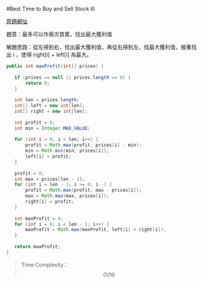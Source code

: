 #Best Time to Buy and Sell Stock III

[原題網址](http://www.lintcode.com/en/problem/best-time-to-buy-and-sell-stock-iii/)

題意：最多可以作兩次買賣，找出最大獲利值

解題思路：從左掃到右，找出最大獲利值，再從右掃到左，找最大獲利值，接著找出 i ，使得 right[i] + left[i] 為最大。

```java
public int maxProfit(int[] prices) {
    
   if (prices == null || prices.length == 0) {
       return 0;
   }
   
   int len = prices.length;
   int[] left = new int[len];
   int[] right = new int[len];
   
   int profit = 0;
   int min = Integer.MAX_VALUE;
   
   for (int i = 0; i < len; i++) {
       profit = Math.max(profit, prices[i] - min);
       min = Math.min(min, prices[i]);
       left[i] = profit;
   }
   
   profit = 0;
   int max = prices[len - 1];
   for (int i = len - 1; i >= 0; i--) {
       profit = Math.max(profit, max - prices[i]);
       max = Math.max(max, prices[i]);
       right[i] = profit;
   }
   
   int maxProfit = 0;
   for (int i = 0; i < len - 1; i++) {
       maxProfit = Math.max(maxProfit, left[i] + right[i]);
   }
   
   return maxProfit;
}
```

>Time Complexity：$$O(N)$$